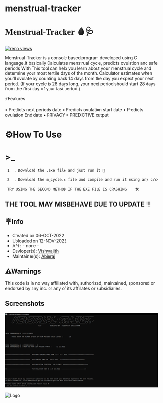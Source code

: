 # menstrual-tracker

<h1 style="font-family: cursive;">Menstrual-Tracker 🩸🩺</h1>   <a target="_blank" rel="noopener noreferrer" href="https://camo.githubusercontent.com/e92d3b4c5675f9defea3d4a4e14aad8a9002a4a887ea2fa3d93d87ea8d4cc4fe/68747470733a2f2f6672657368696465612e636f6d2f6a6f6e61682f6170702f73696d706c652d766965772d636f756e746572"><img title="repo views" src="https://camo.githubusercontent.com/e92d3b4c5675f9defea3d4a4e14aad8a9002a4a887ea2fa3d93d87ea8d4cc4fe/68747470733a2f2f6672657368696465612e636f6d2f6a6f6e61682f6170702f73696d706c652d766965772d636f756e746572" data-canonical-src="https://freshidea.com/jonah/app/simple-view-counter" style="max-width: 100%;"></a>

Menstrual-Tracker  is a console based program developed using C language.it basically Calculates menstrual cycle, predicts ovulation and safe periods With This tool can help you learn about your menstrual cycle and determine your most fertile days of the month. Calculator estimates when you'll ovulate by counting back 14 days from the day you expect your next period. (If your cycle is 28 days long, your next period should start 28 days from the first day of your last period.) 



⚡Features

• Predicts next periods date 
• Predicts ovulation start date 
• Predicts ovulation End date 
• PRIVACY 
• PREDICTIVE output 






# ⚙️How To Use

#  >_     




```bash
 1  . Download the .exe file and just run it 🎡

```
``` bash
 2  . Download the m_cycle.c file and compile and run it using any c/c++ Compiler or IDE  🛠
```

``` bash
 TRY USING THE SECOND METHOD IF THE EXE FILE IS CRASHING !  🛠
```



## THE TOOL MAY MISBEHAVE DUE TO UPDATE ‼




## 🪧Info

- Created on  06-OCT-2022
- Uploaded on  12-NOV-2022
- API : - none -
- Devloper(s): <a href="https://www.instagram.com/vishwajithshaijukumar/" rel="nofollow">Vishwajith</a>
- Maintainer(s): <a href="https://www.instagram.com/abinraj_vb/" rel="nofollow">Abinraj</a>
## ⚠Warnings

This code is in no way affiliated with, authorized, maintained, sponsored or endorsed by any inc. or any of its affiliates or subsidiaries.
## Screenshots

![App Screenshot](image.png)


![Logo](https://images.ctfassets.net/aqfuj2z95p5p/3n8bhCTmCl3cY4c4xYIDsT/cd7c3b10a2c8105e3690a48153b95e21/calendar-icon.png)

